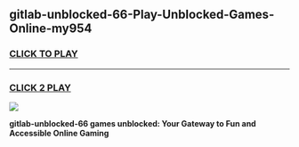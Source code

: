 
## gitlab-unblocked-66-Play-Unblocked-Games-Online-my954
<h3>
<a href="https://premium76.site?title=gitlab-unblocked-66&ref=25A">CLICK TO PLAY</a></h3>
<hr>

<h3>
<a href="https://premium76.site?title=gitlab-unblocked-66&ref=25A">CLICK 2 PLAY</a>
  
</h3>

<a href="https://premium76.site?title=gitlab-unblocked-66&ref=25A"><img src="https://clearcache.store/games.png"></a>


**gitlab-unblocked-66 games unblocked: Your Gateway to Fun and Accessible Online Gaming**
